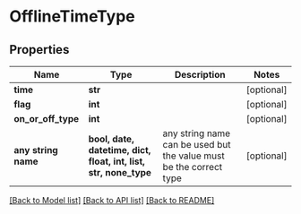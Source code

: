 # OfflineTimeType


## Properties
Name | Type | Description | Notes
------------ | ------------- | ------------- | -------------
**time** | **str** |  | [optional] 
**flag** | **int** |  | [optional] 
**on_or_off_type** | **int** |  | [optional] 
**any string name** | **bool, date, datetime, dict, float, int, list, str, none_type** | any string name can be used but the value must be the correct type | [optional]

[[Back to Model list]](../README.md#documentation-for-models) [[Back to API list]](../README.md#documentation-for-api-endpoints) [[Back to README]](../README.md)


